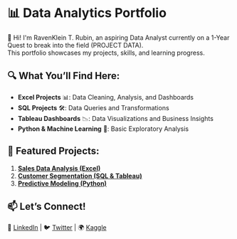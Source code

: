 # 📊 Data Analytics Portfolio

👋 Hi! I'm RavenKlein T. Rubin, an aspiring Data Analyst currently on a 1-Year Quest to break into the field (PROJECT DATA).  
This portfolio showcases my projects, skills, and learning progress.

## 🔍 What You’ll Find Here:
- **Excel Projects** 📊: Data Cleaning, Analysis, and Dashboards  
- **SQL Projects** 🛠️: Data Queries and Transformations  
- **Tableau Dashboards** 📉: Data Visualizations and Business Insights  
- **Python & Machine Learning** 🤖: Basic Exploratory Analysis  

## 📂 Featured Projects:
1. **[Sales Data Analysis (Excel)](Projects/Project-1/README.md)**
2. **[Customer Segmentation (SQL & Tableau)](Projects/Project-2/README.md)**
3. **[Predictive Modeling (Python)](Projects/Project-3/README.md)**

## 📫 Let’s Connect!
🔗 [LinkedIn](https://linkedin.com/in/your-profile) | 🐦 [Twitter](https://twitter.com/your-profile) | 🌍 [Kaggle](https://kaggle.com/your-profile)
